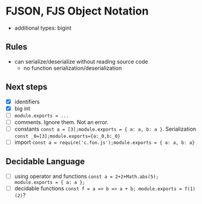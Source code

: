 # FJSON, FJS Object Notation

- additional types: bigint

## Rules

- can serialize/deserialize without reading source code
  - no function serialization/deserialization

## Next steps

- [x] identifiers
- [x] big int
- [ ] `module.exports = ...` 
- [ ] comments. Ignore them. Not an error.
- [ ] constants `const a = [3];module.exports = { a: a, b: a }`. Serialization `const _0=[3];module.exports={a:_0,b:_0}`
- [ ] import `const a = require('c.fon.js');module.exports = { a: a, b: a}`

## Decidable Language
  
- [ ] using operator and functions `const a = 2+2+Math.abs(5); module.exports = { a: a };`
- [ ] decidable functions `const f = a => b => a + b; module.exports = f(1)(2)`?
